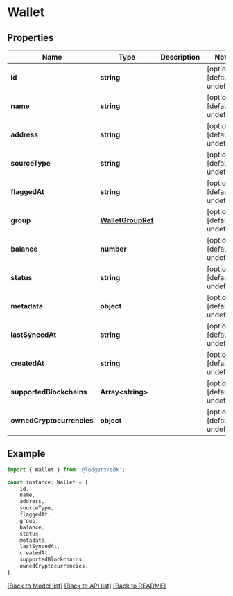 # Wallet


## Properties

Name | Type | Description | Notes
------------ | ------------- | ------------- | -------------
**id** | **string** |  | [optional] [default to undefined]
**name** | **string** |  | [optional] [default to undefined]
**address** | **string** |  | [optional] [default to undefined]
**sourceType** | **string** |  | [optional] [default to undefined]
**flaggedAt** | **string** |  | [optional] [default to undefined]
**group** | [**WalletGroupRef**](WalletGroupRef.md) |  | [optional] [default to undefined]
**balance** | **number** |  | [optional] [default to undefined]
**status** | **string** |  | [optional] [default to undefined]
**metadata** | **object** |  | [optional] [default to undefined]
**lastSyncedAt** | **string** |  | [optional] [default to undefined]
**createdAt** | **string** |  | [optional] [default to undefined]
**supportedBlockchains** | **Array&lt;string&gt;** |  | [optional] [default to undefined]
**ownedCryptocurrencies** | **object** |  | [optional] [default to undefined]

## Example

```typescript
import { Wallet } from '@ledgerx/sdk';

const instance: Wallet = {
    id,
    name,
    address,
    sourceType,
    flaggedAt,
    group,
    balance,
    status,
    metadata,
    lastSyncedAt,
    createdAt,
    supportedBlockchains,
    ownedCryptocurrencies,
};
```

[[Back to Model list]](../README.md#documentation-for-models) [[Back to API list]](../README.md#documentation-for-api-endpoints) [[Back to README]](../README.md)
